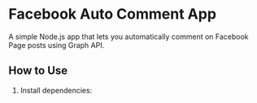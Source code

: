 # Facebook Auto Comment App

A simple Node.js app that lets you automatically comment on Facebook Page posts using Graph API.

## How to Use

1. Install dependencies:
